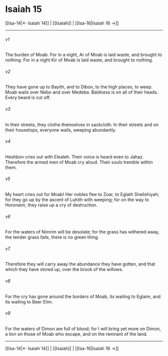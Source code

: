 # Isaiah 15

[[Isa-14|← Isaiah 14]] | [[Isaiah]] | [[Isa-16|Isaiah 16 →]]
***



###### v1 
The burden of Moab. For in a night, Ar of Moab is laid waste, and brought to nothing. For in a night Kir of Moab is laid waste, and brought to nothing. 

###### v2 
They have gone up to Bayith, and to Dibon, to the high places, to weep. Moab wails over Nebo and over Medeba. Baldness is on all of their heads. Every beard is cut off. 

###### v3 
In their streets, they clothe themselves in sackcloth. In their streets and on their housetops, everyone wails, weeping abundantly. 

###### v4 
Heshbon cries out with Elealeh. Their voice is heard even to Jahaz. Therefore the armed men of Moab cry aloud. Their souls tremble within them. 

###### v5 
My heart cries out for Moab! Her nobles flee to Zoar, to Eglath Shelishiyah; for they go up by the ascent of Luhith with weeping; for on the way to Horonaim, they raise up a cry of destruction. 

###### v6 
For the waters of Nimrim will be desolate; for the grass has withered away, the tender grass fails, there is no green thing. 

###### v7 
Therefore they will carry away the abundance they have gotten, and that which they have stored up, over the brook of the willows. 

###### v8 
For the cry has gone around the borders of Moab, its wailing to Eglaim, and its wailing to Beer Elim. 

###### v9 
For the waters of Dimon are full of blood; for I will bring yet more on Dimon, a lion on those of Moab who escape, and on the remnant of the land.

***
[[Isa-14|← Isaiah 14]] | [[Isaiah]] | [[Isa-16|Isaiah 16 →]]
